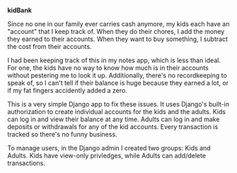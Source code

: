 **kidBank**

Since no one in our family ever carries cash anymore, my kids each have an "account" that I keep track of. When they do their chores, I add the money they earned to their accounts. When they want to buy something, I subtract the cost from their accounts.

I had been keeping track of this in my notes app, which is less than ideal. For one, the kids have no way to know how much is in their accounts without pestering me to look it up. Additionally, there's no recordkeeping to speak of, so I can't tell if their balance is huge because they earned a lot, or if my fat fingers accidently added a zero.

This is a very simple Django app to fix these issues. It uses Django's built-in authorization to create individual accounts for the kids and the adults. Kids can log in and view their balance at any time. Adults can log in and make deposits or withdrawals for any of the kid accounts. Every transaction is tracked so there's no funny business.

To manage users, in the Django admin I created two groups: Kids and Adults.  Kids have view-only privledges, while Adults can add/delete transactions. 